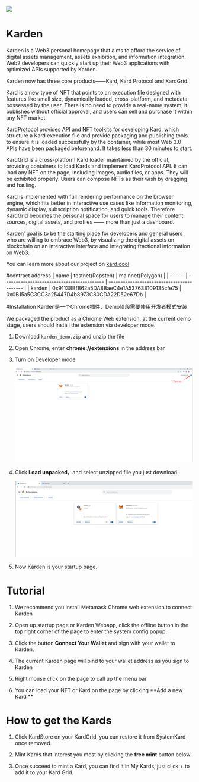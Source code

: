 ![](image/cover.png)
# Karden
Karden is a Web3 personal homepage that aims to afford the service of digital assets management, assets exhibition, and information integration.  Web2 developers can quickly start up their Web3 applications with optimized APIs supported by Karden.

Karden now has three core products——Kard, Kard Protocol and KardGrid.

Kard is a new type of NFT that points to an execution file designed with features like small size, dynamically loaded, cross-platform, and metadata possessed by the user.  There is no need to provide a real-name system, it publishes without official approval, and users can sell and purchase it within any NFT market.

KardProtocol provides API and NFT toolkits for developing Kard, which structure a Kard execution file and provide packaging and publishing tools to ensure it is loaded successfully by the container, while most Web 3.0 APIs have been packaged beforehand. It takes less than 30 minutes to start.

KardGrid is a cross-platform Kard loader maintained by the official, providing containers to load Kards and implement KardProtocol API. It can load any NFT on the page, including images, audio files, or apps. They will be exhibited properly. Users can compose NFTs as their wish by dragging and hauling.

Kard is implemented with full rendering performance on the browser engine, which fits better in interactive use cases like information monitoring, dynamic display, subscription notification, and quick tools. Therefore KardGrid becomes the personal space for users to manage their content sources, digital assets, and profiles —— more than just a dashboard.

Karden’ goal is to be the starting place for developers and general users who are willing to embrace Web3, by visualizing the digital assets on blockchain on an interactive interface and integrating fractional information on Web3. 

You can learn more about our project on [kard.cool](https://kard.cool)

#contract address
| name   | testnet(Ropsten)                           | mainnet(Polygon)                           |
| ------ | ------------------------------------------ | ------------------------------------------ |
| karden | 0x91138BfB62a5DA8BaeC4e1A537638109135cfe75 | 0x0B15a5C3CC3a25447D4b8973C80CDA22D52e67Db |

#Installation
Karden是一个Chrome插件，Demo阶段需要使用开发者模式安装

We packaged the product as a Chrome Web extension, at the current demo stage, users should install the extension via developer mode.

1.  Download `karden_demo.zip` and unzip the file

2.  Open Chrome,  enter **chrome://extenxions** in the address bar

3.  Turn on Developer mode

    ![](image/image_TWcW9EnMIB.png)

4.  Click **Load unpacked**，and select unzipped file you just download.

    ![](image/image_7DoGiYPVSS.png)

5.  Now Karden is your startup page.

# Tutorial

1.  We recommend you install Metamask Chrome web extension to connect Karden

2.  Open up startup page or Karden Webapp, click the offline button in the top right corner of the page to enter the system config popup.

3.  Click the button **Connect Your Wallet** and sign with your wallet to Karden.

4.  The current Karden page will bind to your wallet address as you sign to Karden

5.  Right mouse click on the page to call up the menu bar

6.  You can load your NFT or Kard on the page by clicking \*\*Add a new Kard \*\*

# How to get the Kards

1.  Click KardStore on your KardGrid, you can restore it from SystemKard once removed.

2.  Mint Kards that interest you most by clicking the **free mint** button below

3.  Once succeed to mint a Kard, you can find it in My Kards, just click + to add it to your Kard Grid.
